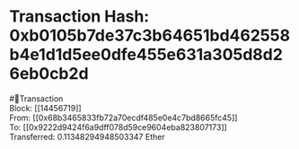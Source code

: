 
Transaction Hash: 0xb0105b7de37c3b64651bd462558b4e1d1d5ee0dfe455e631a305d8d26eb0cb2d
====================================================================================
  
#💸Transaction  
Block: [[14456719]]  
From: [[0x68b3465833fb72a70ecdf485e0e4c7bd8665fc45]]  
To: [[0x9222d9424f6a9dff078d59ce9604eba823807173]]  
Transferred: 0.11348294948503347 Ether